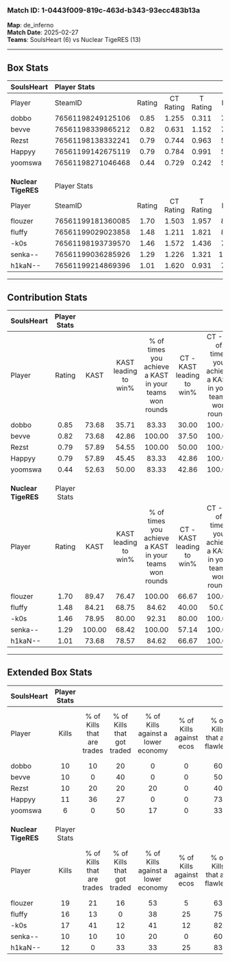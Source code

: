 ### Match ID: 1-0443f009-819c-463d-b343-93ecc483b13a  
**Map**: de_inferno  
**Match Date**: 2025-02-27  
**Teams**: SoulsHeart (6) vs Nuclear TigeRES (13)  

---  

## Box Stats  

| **SoulsHeart**      | Player Stats      |        |           |          |        |       |       |         |        |      |     |
| :- | :- | :-: | :-: | :-: | :-: | :-: | :-: | :-: | :-: | :-: | :-: |
| Player              | SteamID           | Rating | CT Rating | T Rating |  KAST  |  ADR  | Kills | Assists | Deaths | K/D  | HS% |
| dobbo               | 76561198249125106 |  0.85  |   1.255   |  0.311   | 73.68  | 57.9  |  10   |    5    |   15   | 0.67 | 40  |
| bevve               | 76561198339865212 |  0.82  |   0.631   |  1.152   | 73.68  | 54.3  |  10   |    3    |   15   | 0.67 | 60  |
| Rezst               | 76561198138332241 |  0.79  |   0.744   |  0.963   | 57.89  | 65.6  |  10   |    2    |   13   | 0.77 | 70  |
| Happyy              | 76561199142675119 |  0.79  |   0.784   |  0.991   | 57.89  | 65.3  |  11   |    3    |   15   | 0.73 | 18  |
| yoomswa             | 76561198271046468 |  0.44  |   0.729   |  0.242   | 52.63  | 44.1  |   6   |    5    |   16   | 0.38 | 50  |
|                     |                   |        |           |          |        |       |       |         |        |      |     |
|                     |                   |        |           |          |        |       |       |         |        |      |     |
|                     |                   |        |           |          |        |       |       |         |        |      |     |
| **Nuclear TigeRES** | Player Stats      |        |           |          |        |       |       |         |        |      |     |
| Player              | SteamID           | Rating | CT Rating | T Rating |  KAST  |  ADR  | Kills | Assists | Deaths | K/D  | HS% |
| flouzer             | 76561199181360085 |  1.70  |   1.503   |  1.957   | 89.47  | 91.8  |  19   |    5    |   7    | 2.71 | 52  |
| fluffy              | 76561199029023858 |  1.48  |   1.211   |  1.821   | 84.21  | 94.0  |  16   |    6    |   9    | 1.78 | 56  |
| -k0s                | 76561198193739570 |  1.46  |   1.572   |  1.436   | 78.95  | 104.5 |  17   |    4    |   11   | 1.55 | 70  |
| senka--             | 76561199036285926 |  1.29  |   1.226   |  1.321   | 100.00 | 63.9  |  10   |    6    |   7    | 1.43 | 40  |
| h1kaN--             | 76561199214869396 |  1.01  |   1.620   |  0.931   | 73.68  | 65.0  |  12   |    5    |   13   | 0.92 | 66  |
---  

## Contribution Stats  

| **SoulsHeart**      | Player Stats |        |                      |                                                        |                           |                                                             |                          |                                                            |
| :- | :-: | :-: | :-: | :-: | :-: | :-: | :-: | :-: |
| Player              |    Rating    |  KAST  | KAST leading to win% | % of times you achieve a KAST in your teams won rounds | CT - KAST leading to win% | CT - % of times you achieve a KAST in your teams won rounds | T - KAST leading to win% | T - % of times you achieve a KAST in your teams won rounds |
| dobbo               |     0.85     | 73.68  |        35.71         |                         83.33                          |           30.00           |                           100.00                            |          50.00           |                           66.67                            |
| bevve               |     0.82     | 73.68  |        42.86         |                         100.00                         |           37.50           |                           100.00                            |          50.00           |                           100.00                           |
| Rezst               |     0.79     | 57.89  |        54.55         |                         100.00                         |           50.00           |                           100.00                            |          60.00           |                           100.00                           |
| Happyy              |     0.79     | 57.89  |        45.45         |                         83.33                          |           42.86           |                           100.00                            |          50.00           |                           66.67                            |
| yoomswa             |     0.44     | 52.63  |        50.00         |                         83.33                          |           42.86           |                           100.00                            |          66.67           |                           66.67                            |
|                     |              |        |                      |                                                        |                           |                                                             |                          |                                                            |
|                     |              |        |                      |                                                        |                           |                                                             |                          |                                                            |
|                     |              |        |                      |                                                        |                           |                                                             |                          |                                                            |
| **Nuclear TigeRES** | Player Stats |        |                      |                                                        |                           |                                                             |                          |                                                            |
| Player              |    Rating    |  KAST  | KAST leading to win% | % of times you achieve a KAST in your teams won rounds | CT - KAST leading to win% | CT - % of times you achieve a KAST in your teams won rounds | T - KAST leading to win% | T - % of times you achieve a KAST in your teams won rounds |
| flouzer             |     1.70     | 89.47  |        76.47         |                         100.00                         |           66.67           |                           100.00                            |          81.82           |                           100.00                           |
| fluffy              |     1.48     | 84.21  |        68.75         |                         84.62                          |           40.00           |                            50.00                            |          81.82           |                           100.00                           |
| -k0s                |     1.46     | 78.95  |        80.00         |                         92.31                          |           80.00           |                           100.00                            |          80.00           |                           88.89                            |
| senka--             |     1.29     | 100.00 |        68.42         |                         100.00                         |           57.14           |                           100.00                            |          75.00           |                           100.00                           |
| h1kaN--             |     1.01     | 73.68  |        78.57         |                         84.62                          |           66.67           |                           100.00                            |          87.50           |                           77.78                            |
---  

## Extended Box Stats  

| **SoulsHeart**      | Player Stats |                            |                            |                                    |                         |                              |                                 |        |                             |                                     |                          |                               |                            |
| :- | :-: | :-: | :-: | :-: | :-: | :-: | :-: | :-: | :-: | :-: | :-: | :-: | :-: |
| Player              |    Kills     | % of Kills that are trades | % of Kills that got traded | % of Kills against a lower economy | % of Kills against ecos | % of Kills that are flawless | % of Kills that are close duels | Deaths | % of Deaths that get traded | % of Deaths against a lower economy | % of Deaths against ecos | % of Deaths that are flawless | % of Deaths that are close |
| dobbo               |      10      |             10             |             20             |                 0                  |            0            |              60              |               10                |   15   |             13              |                  0                  |            0             |              73               |             0              |
| bevve               |      10      |             0              |             40             |                 0                  |            0            |              50              |                0                |   15   |              0              |                  0                  |            0             |              73               |             7              |
| Rezst               |      10      |             20             |             20             |                 20                 |            0            |              40              |                0                |   13   |             15              |                  0                  |            0             |              54               |             8              |
| Happyy              |      11      |             36             |             27             |                 0                  |            0            |              73              |                0                |   15   |             13              |                  7                  |            0             |              93               |             0              |
| yoomswa             |      6       |             0              |             50             |                 17                 |            0            |              33              |                0                |   16   |             25              |                  0                  |            0             |              75               |             0              |
|                     |              |                            |                            |                                    |                         |                              |                                 |        |                             |                                     |                          |                               |                            |
|                     |              |                            |                            |                                    |                         |                              |                                 |        |                             |                                     |                          |                               |                            |
|                     |              |                            |                            |                                    |                         |                              |                                 |        |                             |                                     |                          |                               |                            |
| **Nuclear TigeRES** | Player Stats |                            |                            |                                    |                         |                              |                                 |        |                             |                                     |                          |                               |                            |
| Player              |    Kills     | % of Kills that are trades | % of Kills that got traded | % of Kills against a lower economy | % of Kills against ecos | % of Kills that are flawless | % of Kills that are close duels | Deaths | % of Deaths that get traded | % of Deaths against a lower economy | % of Deaths against ecos | % of Deaths that are flawless | % of Deaths that are close |
| flouzer             |      19      |             21             |             16             |                 53                 |            5            |              63              |                0                |   7    |             43              |                 29                  |            14            |              43               |             0              |
| fluffy              |      16      |             13             |             0              |                 38                 |           25            |              75              |                0                |   9    |             44              |                 44                  |            11            |              44               |             0              |
| -k0s                |      17      |             41             |             12             |                 41                 |           12            |              82              |                6                |   11   |              9              |                 27                  |            9             |              82               |             9              |
| senka--             |      10      |             10             |             10             |                 20                 |            0            |              60              |               10                |   7    |              0              |                 14                  |            0             |              29               |             0              |
| h1kaN--             |      12      |             0              |             33             |                 33                 |           25            |              83              |                0                |   13   |             46              |                 38                  |            15            |              54               |             0              |

